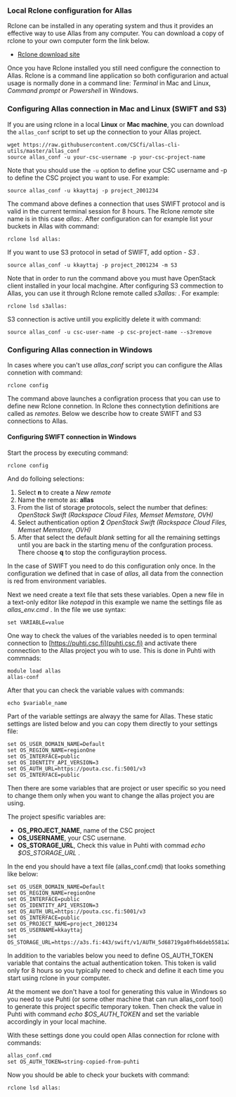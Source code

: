 ### Local Rclone configuration for Allas

Rclone can be installed in any operating system and thus it provides an effective way 
to use Allas from any computer. You can download a copy of rclone to your own computer 
form the link below.

   * [Rclone download site](https://rclone.org/downloads/)

Once you have Rclone installed you still need configure the connection to Allas. Rclone is a 
command line application so both configurarion and actual usage is normally done in a command 
line: _Terminal_ in Mac and Linux, _Command prompt_ or _Powershell_ in Windows.

### Configuring Allas connection in Mac and Linux (SWIFT and S3)

If you are using rclone in a local **Linux** or **Mac machine**, you can download 
the `allas_conf` script to set up the connection to your Allas project.

```text
wget https://raw.githubusercontent.com/CSCfi/allas-cli-utils/master/allas_conf
source allas_conf -u your-csc-username -p your-csc-project-name
```
Note that you should use the `-u` option to define your CSC username and -p to 
define the CSC project you want to use. For example:

```text
source allas_conf -u kkayttaj -p project_2001234
```
The command above defines a connection that uses SWIFT protocol and is valid in the current
terminal session for 8 hours. The Rclone _remote_ site name is in this case _allas:_. After 
configuration can for example list your buckets in Allas with command:
```text
rclone lsd allas:
```
If you want to use S3 protocol in setad of SWIFT, add option _- S3_ . 
```text
source allas_conf -u kkayttaj -p project_2001234 -m S3
```
Note that in order to run the command above you must have OpenStack client installed in your
local machgine. After configuring S3 commection to Allas, you can use it through Rclone remote 
called _s3allas:_ . For example:

```text
rclone lsd s3allas:
```
S3 connection is active untill you explicitly delete it with command:
```text
source allas_conf -u csc-user-name -p csc-project-name --s3remove
```

### Configuring Allas connection in Windows 

In cases where you can't use _allas_conf_ script you can configure the Allas connetion with 
command:

```text
rclone config
```
The command above launches a configration process that you can use to define new Rclone 
connetion. In Rclone thes connectytion definitions are called as _remotes_. 
Below we describe how to create SWIFT and S3 connections to Allas.

#### Configuring SWIFT connection in Windows

Start the process by executing command:

```text
rclone config
```
And do folloing selections:

   1. Select **n** to create a _New remote_
   2. Name the remote as: **allas**
   3. From the list of storage protocols, select the number that defines:
_OpenStack Swift (Rackspace Cloud Files, Memset Memstore, OVH)_
   4. Select authentication option **2** _OpenStack Swift (Rackspace Cloud Files, Memset Memstore, OVH)_
   5. After that select the default _blank_ setting for all the remaining settings until you are 
 back in the starting menu of the confguration process. There choose **q** to stop the configuraytion process.
 
In the case of SWIFT you need to do this configuration only once. In the configuration 
we defined that in case of _allas_, all data from the connection is red from environment 
variables.

Next we need create a text file that sets these variables. Open a new file in a text-only 
editor like _notepad_ in this example we name the settings file as _allas_env.cmd_ . 
In the file we use syntax:

```text
set VARIABLE=value
```
One way to check the values of the variables needed is to open terminal connection to 
[https://puhti.csc.fi](puhti.csc.fi) and activate there connection to the Allas project you 
wih to use. This is done in Puhti with commnads:

```text
module load allas
allas-conf
```
After that you can check the variable values with commands:

```text
echo $variable_name
```
Part of the variable settings are alwayy the same for Allas.
These static settings are listed below and you can copy them directly to
your settings file:

```text
set OS_USER_DOMAIN_NAME=Default
set OS_REGION_NAME=regionOne
set OS_INTERFACE=public
set OS_IDENTITY_API_VERSION=3
set OS_AUTH_URL=https://pouta.csc.fi:5001/v3
set OS_INTERFACE=public
```
Then there are some variables that are project or user specific so you need 
to change them only when you want to change the allas project you are using.

The project spesific variables are:

   * **OS_PROJECT_NAME**, name of the CSC project 
   * **OS_USERNAME**, your CSC usernane.
   * **OS_STORAGE_URL**, Check this value in Puhti with commad  _echo $OS_STORAGE_URL_ .

In the end you should have a text file (allas_conf.cmd) that looks something like below:
```text
set OS_USER_DOMAIN_NAME=Default
set OS_REGION_NAME=regionOne
set OS_INTERFACE=public
set OS_IDENTITY_API_VERSION=3
set OS_AUTH_URL=https://pouta.csc.fi:5001/v3
set OS_INTERFACE=public
set OS_PROJECT_NAME=project_2001234
set OS_USERNAME=kkayttaj
set OS_STORAGE_URL=https://a3s.fi:443/swift/v1/AUTH_5d68719ga0fh46deb5581a2625ee1a9d
```
In addition to the variables below you need to define OS_AUTH_TOKEN variable that contains
the actual authentication token. This token is valid only for 8 hours so you typically need 
to check and define it each time you start using rclone in your computer.

At the moment we don't have a tool for generating this value in Windows so you need to 
use Puhti (or some other machine that can run allas_conf tool) to generate this project 
specific temporary token. Then check the value in Puhti with command _echo $OS_AUTH_TOKEN_
and set the variable accordingly in your local machine. 

With these settings done you could open Allas connection for rclone with commands:

```text
allas_conf.cmd
set OS_AUTH_TOKEN=string-copied-from-puhti
```
Now you should be able to check your buckets with command:
```text
rclone lsd allas:
```







 

